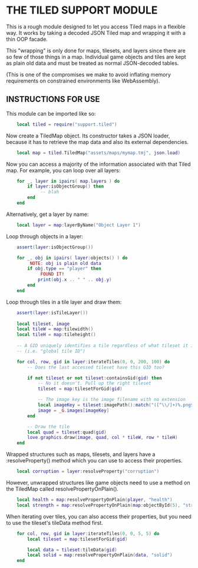 THE TILED SUPPORT MODULE
========================

This is a rough module designed to let you access Tiled maps in a flexible way.
It works by taking a decoded JSON Tiled map and wrapping it with a thin OOP facade.

This "wrapping" is only done for maps, tilesets, and layers since there are
so few of those things in a map. Individual game objects and tiles are kept
as plain old data and must be treated as normal JSON-decoded tables.

(This is one of the compromises we make to avoid inflating memory requirements
on constrained environments like WebAssembly).

INSTRUCTIONS FOR USE
--------------------

This module can be imported like so:

```lua
    local tiled = require("support.tiled")
```

Now create a TiledMap object. Its constructor takes a JSON loader, because it has
to retrieve the map data and also its external dependencies.

```lua
    local map = tiled.TiledMap("assets/maps/mymap.tmj", json.load)
```

Now you can access a majority of the information associated with that Tiled map.
For example, you can loop over all layers:

```lua
    for _, layer in ipairs( map.layers ) do
        if layer:isObjectGroup() then
             -- blah
        end
    end
```

Alternatively, get a layer by name:

```lua
    local layer = map:layerByName("Object Layer 1")
```

Loop through objects in a layer:

```lua
    assert(layer:isObjectGroup())

    for _, obj in ipairs( layer:objects() ) do
         NOTE: obj is plain old data
        if obj.type == "player" then
             FOUND IT!
            print(obj.x .. " " .. obj.y)
        end
    end
```

Loop through tiles in a tile layer and draw them:

```lua
    assert(layer:isTileLayer())
    
    local tileset, image
    local tileW = map:tilewidth()
    local tileH = map:tileheight()
    
    -- A GID uniquely identifies a tile regardless of what tileset it is from
    -- (i.e. "global tile ID")

    for col, row, gid in layer:iterateTiles(0, 0, 200, 100) do
        -- Does the last accessed tileset have this GID too?

        if not tileset or not tileset:containsGid(gid) then
            -- No it doesn't. Pull up the right tileset
            tileset = map:tilesetForGid(gid)

            -- The image key is the image filename with no extension
            local imageKey = tileset:imagePath():match("([^\\/]+)%.png$")
            image = _G.images[imageKey]
        end

        -- Draw the tile
        local quad = tileset:quad(gid)
        love.graphics.draw(image, quad, col * tileW, row * tileH)
    end
```

Wrapped structures such as maps, tilesets, and layers have a :resolveProperty() method
which you can use to access their properties.

```lua
    local corruption = layer:resolveProperty("corruption")
```

However, unwrapped structures like game objects need to use a method on the TiledMap
called resolvePropertyOnPlain().

```lua
    local health = map:resolvePropertyOnPlain(player, "health")
    local strength = map:resolvePropertyOnPlain(map:objectById(5), "strength")
```

When iterating over tiles, you can also access their properties, but you need to
use the tileset's tileData method first.

```lua
    for col, row, gid in layer:iterateTiles(0, 0, 5, 5) do
        local tileset = map:tilesetForGid(gid)

        local data = tileset:tileData(gid)
        local solid = map:resolvePropertyOnPlain(data, "solid")
    end
```
